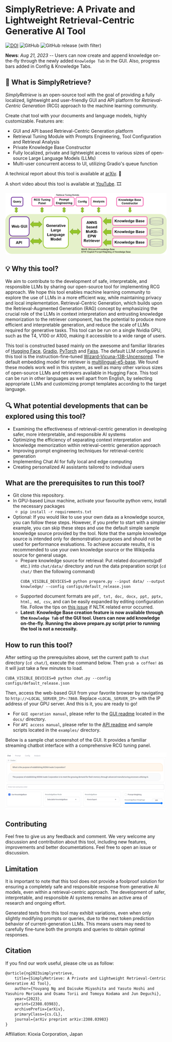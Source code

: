 # SimplyRetrieve: A Private and Lightweight Retrieval-Centric Generative AI Tool
[![DOI](https://zenodo.org/badge/670095284.svg)](https://zenodo.org/badge/latestdoi/670095284)
![GitHub](https://img.shields.io/github/license/RCGAI/SimplyRetrieve)
![GitHub release (with filter)](https://img.shields.io/github/v/release/RCGAI/SimplyRetrieve)

**News**: *Aug 21, 2023* -- Users can now create and append knowledge on-the-fly through the newly added `Knowledge Tab` in the GUI. Also, progress bars added in Config & Knowledge Tabs.

## 🤔 What is SimplyRetrieve?

*SimplyRetrieve* is an open-source tool with the goal of providing a fully localized, lightweight and user-friendly GUI and API platform for *Retrieval-Centric Generation* (RCG) approach to the machine learning community.

Create chat tool with your documents and language models, highly customizable. Features are:
- GUI and API based Retrieval-Centric Generation platform
- Retrieval Tuning Module with Prompts Engineering, Tool Configuration and Retrieval Analysis
- Private Knowledge Base Constructor
- Fully localized, private and lightweight access to various sizes of open-source Large Language Models (LLMs)
- Multi-user concurrent access to UI, utilizing Gradio's queue function

A technical report about this tool is available at [arXiv](https://arxiv.org/abs/2308.03983). 📖

A short video about this tool is available at [YouTube](https://youtu.be/2N3NAi0N1TY). 🎞️

![Tool Overall](docs/fig_overall.png)

## 💡 Why this tool?
We aim to contribute to the development of safe, interpretable, and responsible LLMs by sharing our open-source tool for implementing RCG approach. We hope this tool enables machine learning community to explore the use of LLMs in a more efficient way, while maintaining privacy and local implementation. Retrieval-Centric Generation, which builds upon the Retrieval-Augmented Generation (RAG) concept by emphasizing the crucial role of the LLMs in context interpretation and entrusting knowledge memorization to the retriever component, has the potential to produce more efficient and interpretable generation, and reduce the scale of LLMs required for generative tasks. This tool can be run on a single Nvidia GPU, such as the T4, V100 or A100, making it accessible to a wide range of users.

This tool is constructed based mainly on the awesome and familiar libraries of [Hugging Face](https://huggingface.co/), [Gradio](https://gradio.app/), [PyTorch](https://pytorch.org/) and [Faiss](https://faiss.ai/). The default LLM configured in this tool is the instruction-fine-tuned [Wizard-Vicuna-13B-Uncensored](https://huggingface.co/ehartford/Wizard-Vicuna-13B-Uncensored). The default embedding model for retriever is [multilingual-e5-base](https://huggingface.co/intfloat/multilingual-e5-base). We found these models work well in this system, as well as many other various sizes of open-source LLMs and retrievers available in Hugging Face. This tool can be run in other languages as well apart from English, by selecting appropriate LLMs and customizing prompt templates according to the target language.

## 🔍 What potential developments that can be explored using this tool?

- Examining the effectiveness of retrieval-centric generation in developing safer, more interpretable, and responsible AI systems
- Optimizing the efficiency of separating context interpretation and knowledge memorization within retrieval-centric generation approach
- Improving prompt engineering techniques for retrieval-centric generation
- Implementing Chat AI for fully local and edge computing
- Creating personalized AI assistants tailored to individual users

## What are the prerequisites to run this tool?
- Git clone this repository.
- In GPU-based Linux machine, activate your favourite python venv, install the necessary packages
    - `pip install -r requirements.txt`
- Optional: If you would like to use your own data as a knowledge source, you can follow these steps. However, if you prefer to start with a simpler example, you can skip these steps and use the default simple sample knowledge source provided by the tool. Note that the sample knowledge source is intended only for demonstration purposes and should not be used for performance evaluations. To achieve accurate results, it is recommended to use your own knowledge source or the Wikipedia source for general usage.
    - Prepare knowledge source for retrieval: Put related documents(pdf etc.) into `chat/data/` directory and run the data preparation script (`cd chat/` then the following command) 
      ```
      CUDA_VISIBLE_DEVICES=0 python prepare.py --input data/ --output knowledge/ --config configs/default_release.json
      ```
    - Supported document formats are `pdf, txt, doc, docx, ppt, pptx, html, md, csv`, and can be easily expanded by editing configuration file. Follow the tips on [this issue](https://github.com/nltk/nltk/issues/1787) if NLTK related error occurred.
    - **Latest: Knowledge Base creation feature is now available through the `Knowledge Tab` of the GUI tool. Users can now add knowledge on-the-fly. Running the above prepare.py script prior to running the tool is not a necessity.** 

## How to run this tool?
After setting up the prerequisites above, set the current path to `chat` directory (`cd chat/`), execute the command below. Then `grab a coffee!` as it will just take a few minutes to load.

```
CUDA_VISIBLE_DEVICES=0 python chat.py --config configs/default_release.json
```
Then, access the web-based GUI from your favorite browser by navigating to `http://<LOCAL_SERVER_IP>:7860`. Replace `<LOCAL_SERVER_IP>` with the IP address of your GPU server. And this is it, you are ready to go!
- For `GUI operation manual`, please refer to the [GUI readme](docs/README.md) located in the `docs/` directory.
- For `API access manual`, please refer to the [API readme](examples/README.md) and sample scripts located in the `examples/` directory.

Below is a sample chat screenshot of the GUI. It provides a familiar streaming chatbot interface with a comprehensive RCG tuning panel.

![Platform GUIsample](docs/gui_english.png)

## Contributing
Feel free to give us any feedback and comment. We very welcome any discussion and contribution about this tool, including new features, improvements and better documentations. Feel free to open an issue or discussion.

## Limitation
It is important to note that this tool does not provide a foolproof solution for ensuring a completely safe and responsible response from generative AI models, even within a retrieval-centric approach. The development of safer, interpretable, and responsible AI systems remains an active area of research and ongoing effort.

Generated texts from this tool may exhibit variations, even when only slightly modifying prompts or queries, due to the next token prediction behavior of current-generation LLMs. This means users may need to carefully fine-tune both the prompts and queries to obtain optimal responses.

## Citation
If you find our work useful, please cite us as follow:
```
@article{ng2023simplyretrieve,
    title={SimplyRetrieve: A Private and Lightweight Retrieval-Centric Generative AI Tool}, 
    author={Youyang Ng and Daisuke Miyashita and Yasuto Hoshi and Yasuhiro Morioka and Osamu Torii and Tomoya Kodama and Jun Deguchi},
    year={2023},
    eprint={2308.03983},
    archivePrefix={arXiv},
    primaryClass={cs.CL},
    journal={arXiv preprint arXiv:2308.03983}
}
```
Affiliation: Kioxia Corporation, Japan
